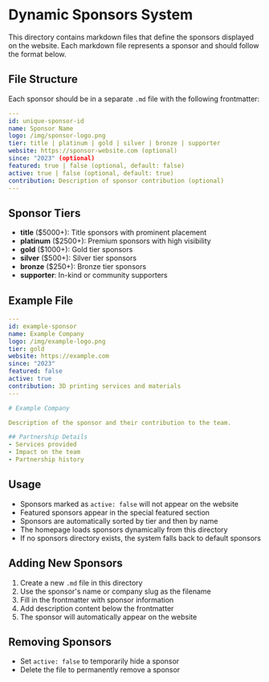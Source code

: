 # Dynamic Sponsors System

This directory contains markdown files that define the sponsors displayed on the website. Each markdown file represents a sponsor and should follow the format below.

## File Structure

Each sponsor should be in a separate `.md` file with the following frontmatter:

```yaml
---
id: unique-sponsor-id
name: Sponsor Name
logo: /img/sponsor-logo.png
tier: title | platinum | gold | silver | bronze | supporter
website: https://sponsor-website.com (optional)
since: "2023" (optional)
featured: true | false (optional, default: false)
active: true | false (optional, default: true)
contribution: Description of sponsor contribution (optional)
---
```

## Sponsor Tiers

- **title** ($5000+): Title sponsors with prominent placement
- **platinum** ($2500+): Premium sponsors with high visibility
- **gold** ($1000+): Gold tier sponsors
- **silver** ($500+): Silver tier sponsors
- **bronze** ($250+): Bronze tier sponsors
- **supporter**: In-kind or community supporters

## Example File

```yaml
---
id: example-sponsor
name: Example Company
logo: /img/example-logo.png
tier: gold
website: https://example.com
since: "2023"
featured: false
active: true
contribution: 3D printing services and materials
---

# Example Company

Description of the sponsor and their contribution to the team.

## Partnership Details
- Services provided
- Impact on the team
- Partnership history
```

## Usage

- Sponsors marked as `active: false` will not appear on the website
- Featured sponsors appear in the special featured section
- Sponsors are automatically sorted by tier and then by name
- The homepage loads sponsors dynamically from this directory
- If no sponsors directory exists, the system falls back to default sponsors

## Adding New Sponsors

1. Create a new `.md` file in this directory
2. Use the sponsor's name or company slug as the filename
3. Fill in the frontmatter with sponsor information
4. Add description content below the frontmatter
5. The sponsor will automatically appear on the website

## Removing Sponsors

- Set `active: false` to temporarily hide a sponsor
- Delete the file to permanently remove a sponsor

